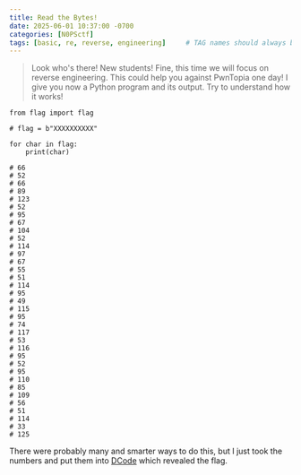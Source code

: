 ```yaml
---
title: Read the Bytes!
date: 2025-06-01 10:37:00 -0700
categories: [N0PSctf]
tags: [basic, re, reverse, engineering]     # TAG names should always be lowercase
---
```


> Look who's there! New students! Fine, this time we will focus on reverse engineering. This could help you against PwnTopia one day! I give you now a Python program and its output. Try to understand how it works!
```
from flag import flag

# flag = b"XXXXXXXXXX"

for char in flag:
    print(char)

# 66
# 52
# 66
# 89
# 123
# 52
# 95
# 67
# 104
# 52
# 114
# 97
# 67
# 55
# 51
# 114
# 95
# 49
# 115
# 95
# 74
# 117
# 53
# 116
# 95
# 52
# 95
# 110
# 85
# 109
# 56
# 51
# 114
# 33
# 125
```
There were probably many and smarter ways to do this, but I just took the numbers and put them into [DCode](https://www.dcode.fr/ascii-code) which revealed the flag.
